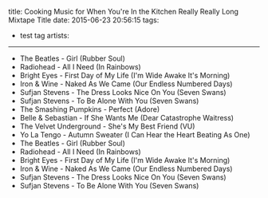title: Cooking Music for When You're In the Kitchen Really Really Long Mixtape Title
date: 2015-06-23 20:56:15
tags:
- test tag
artists:
---

- The Beatles - Girl (Rubber Soul)
- Radiohead - All I Need (In Rainbows)
- Bright Eyes - First Day of My Life (I'm Wide Awake It's Morning)
- Iron & Wine - Naked As We Came (Our Endless Numbered Days)
- Sufjan Stevens - The Dress Looks Nice On You (Seven Swans)
- Sufjan Stevens - To Be Alone With You (Seven Swans)
- The Smashing Pumpkins - Perfect (Adore)
- Belle & Sebastian - If She Wants Me (Dear Catastrophe Waitress)
- The Velvet Underground - She's My Best Friend (VU)
- Yo La Tengo - Autumn Sweater (I Can Hear the Heart Beating As One)
- The Beatles - Girl (Rubber Soul)
- Radiohead - All I Need (In Rainbows)
- Bright Eyes - First Day of My Life (I'm Wide Awake It's Morning)
- Iron & Wine - Naked As We Came (Our Endless Numbered Days)
- Sufjan Stevens - The Dress Looks Nice On You (Seven Swans)
- Sufjan Stevens - To Be Alone With You (Seven Swans)

